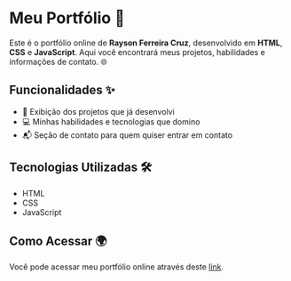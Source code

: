 # Meu Portfólio 💼

Este é o portfólio online de **Rayson Ferreira Cruz**, desenvolvido em **HTML**, **CSS** e **JavaScript**. Aqui você encontrará meus projetos, habilidades e informações de contato. 🌐

## Funcionalidades ✨
- 🚀 Exibição dos projetos que já desenvolvi
- 💻 Minhas habilidades e tecnologias que domino
- 📬 Seção de contato para quem quiser entrar em contato

## Tecnologias Utilizadas 🛠️
- HTML
- CSS
- JavaScript

## Como Acessar 🌍
Você pode acessar meu portfólio online através deste [link](https://raysonfc.github.io/Meu-Portifolio/).
